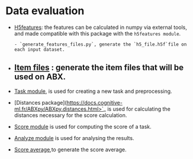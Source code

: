 
Data evaluation
===============
- [H5features](https://github.com/bootphon/ABX-accent/tree/main/abx-accent/scripts/evals/generate_abx_score/h5features): the features can be calculated in numpy via external tools, and made compatible with this package with the `h5features module`.

      - `generate_features_files.py`, generate the `h5_file.h5f`file on each input dataset.
    
- [Item files](https://github.com/bootphon/ABX-accent/tree/main/abx-accent/scripts/evals/generate_item_files) : generate the item files that will be used on ABX.
    - 
- [Task module](https://docs.cognitive-ml.fr/ABXpy/ABXpy.html#task-module), is
    used for creating a new task and preprocessing.
- [Distances package](https://docs.cognitive-ml.fr/ABXpy/ABXpy.distances.html>`_ is
    used for calculating the distances necessary for the score
    calculation.

- [Score module](https://docs.cognitive-ml.fr/ABXpy/ABXpy.html#score-module)
    is used for computing the score of a task.

- [Analyze module](https://docs.cognitive-ml.fr/ABXpy/ABXpy.html#analyze-module)
    is used for analysing the results.
    
- [Score average](https://github.com/bootphon/AESRC/results/average),to generate the score average. 
    


